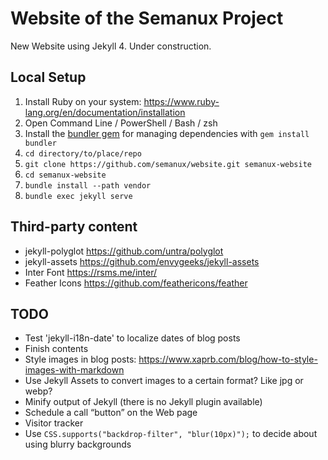 # Website of the Semanux Project

New Website using Jekyll 4. Under construction.

## Local Setup

1. Install Ruby on your system: <https://www.ruby-lang.org/en/documentation/installation>
2. Open Command Line / PowerShell / Bash / zsh
3. Install the [bundler gem](https://bundler.io) for managing dependencies with `gem install bundler`
4. `cd directory/to/place/repo`
5. `git clone https://github.com/semanux/website.git semanux-website`
6. `cd semanux-website`
7. `bundle install --path vendor`
8. `bundle exec jekyll serve`

## Third-party content
- jekyll-polyglot <https://github.com/untra/polyglot>
- jekyll-assets <https://github.com/envygeeks/jekyll-assets>
- Inter Font <https://rsms.me/inter/>
- Feather Icons <https://github.com/feathericons/feather>

## TODO
- Test 'jekyll-i18n-date' to localize dates of blog posts
- Finish contents
- Style images in blog posts: <https://www.xaprb.com/blog/how-to-style-images-with-markdown>
- Use Jekyll Assets to convert images to a certain format? Like jpg or webp?
- Minify output of Jekyll (there is no Jekyll plugin available)
- Schedule a call “button” on the Web page
- Visitor tracker
- Use `CSS.supports("backdrop-filter", "blur(10px)");` to decide about using blurry backgrounds
